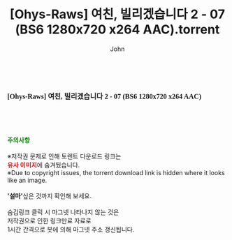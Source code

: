 ﻿---
layout: post
title:  "[Ohys-Raws] 여친, 빌리겠습니다 2 - 07 (BS6 1280x720 x264 AAC).torrent"
author: John
categories: [ 애니메이션 ]
tags: [  ]
image:  
description: "[Ohys-Raws] 여친, 빌리겠습니다 2 - 07 (BS6 1280x720 x264 AAC) torrent 정보 공유"
toc: true
toc_sticky: true
---

<br>
<div class="view-img">
<a class="view_image" href="http://torrentmobile62.com/bbs/view_image.php?fn=%2Fdata%2Ffile%2Fani%2F3735183265_3PgNs7D6_7265b4dea3e923e39b200432720d5f79c2d00b55.png" target="_blank"><img alt="" class="img-tag" content="http://torrentmobile62.com/data/file/ani/3735183265_3PgNs7D6_7265b4dea3e923e39b200432720d5f79c2d00b55.png" itemprop="image" src="http://torrentmobile62.com/data/file/ani/3735183265_3PgNs7D6_7265b4dea3e923e39b200432720d5f79c2d00b55.png"/></a></div><div class="view-content" itemprop="description">
<p><span style="font-family:nanumsquareround;font-size:16px;font-weight:700;white-space:nowrap;background-color:rgb(255,255,255);">[Ohys-Raws] 여친, 빌리겠습니다 2 - 07 (BS6 1280x720 x264 AAC) </span> </p> </div>
    
<br><br><br>
<p data-ke-size="size16"><b><span style="color: green;">주의사항</span></b><br /><br />※저작권 문제로 인해 토렌트 다운로드 링크는<br /><b><span style="color: red;">유사 이미지</span></b>에 숨겨뒀습니다.<br />※Due to copyright issues, the torrent download link is hidden where it looks like an image.<br /><br /><b>'설마'</b>싶은 것까지 확인해 보세요.<br /><br />숨김링크 클릭 시 마그넷 나타나지 않는 것은<br />저작권으로 인한 링크만료 자료로<br />1시간 간격으로 봇에 의해 마그넷 주소 갱신됩니다.</p>

